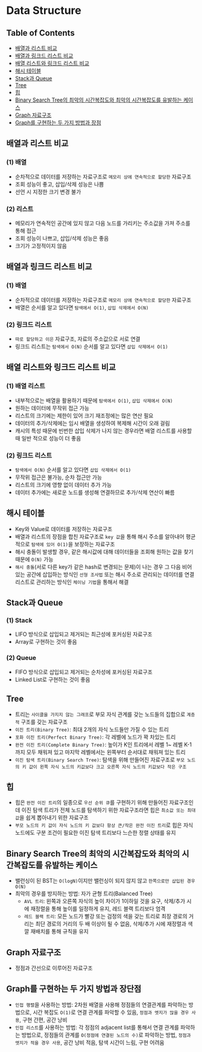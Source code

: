 # Data Structure

## Table of Contents
* [배열과 리스트 비교](#배열과-리스트-비교)
* [배열과 링크드 리스트 비교](#배열과-링크드-리스트-비교)
* [배열 리스트와 링크드 리스트 비교](#배열-리스트와-링크드-리스트-비교)
* [해시 테이블](#해시-테이블)
* [Stack과 Queue](#stack과-queue)
* [Tree](#tree)
* [힙](#힙)
* [Binary Search Tree의 최악의 시간복잡도와 최악의 시간복잡도를 유발하는 케이스](#binary-search-tree의-최악의-시간복잡도와-최악의-시간복잡도를-유발하는-케이스)
* [Graph 자료구조](#graph-자료구조)
* [Graph를 구현하는 두 가지 방법과 장점](#graph를-구현하는-두-가지-방법과-장점)

## 배열과 리스트 비교
### (1) 배열
* 순차적으로 데이터를 저장하는 자료구조로 `메모리 상에 연속적으로 할당한` 자료구조
* 조회 성능이 좋고, 삽입/삭제 성능은 나쁨
* 선언 시 지정한 크기 변경 불가
### (2) 리스트
* 메모리가 연속적인 공간에 있지 않고 다음 노드를 가리키는 주소값을 가져 주소를 통해 접근
* 조회 성능이 나쁘고, 삽입/삭제 성능은 좋음
* 크기가 고정적이지 않음

## 배열과 링크드 리스트 비교
### (1) 배열
* 순차적으로 데이터를 저장하는 자료구조로 `메모리 상에 연속적으로 할당한` 자료구조
* 배열은 순서를 알고 있다면 `탐색에서 O(1)`, `삽입 삭제에서 O(N)`
### (2) 링크드 리스트 
* `따로 할당하고 이은` 자료구조, 자료의 주소값으로 서로 연결
* 링크드 리스트는 `탐색에서 O(N)` 순서를 알고 있다면 `삽입 삭제에서 O(1)`

## 배열 리스트와 링크드 리스트 비교
### (1) 배열 리스트
* 내부적으로는 배열을 활용하기 때문에 `탐색에서 O(1)`, `삽입 삭제에서 O(N)`
* 원하는 데이터에 무작위 접근 가능
* 리스트의 크기에는 제한이 있어 크기 재조정에는 많은 연산 필요
* 데이터의 추가/삭제에는 임시 배열을 생성하여 복제해 시간이 오래 걸림
* 캐시의 특성 때문에 빈번한 삽입 삭제가 나지 않는 경우라면 배열 리스트를 사용할 때 일반 적으로 성능이 더 좋음
### (2) 링크드 리스트 
* `탐색에서 O(N)` 순서를 알고 있다면 `삽입 삭제에서 O(1)`
* 무작위 접근은 불가능, 순차 접근만 가능
* 리스트의 크기에 영향 없이 데이터 추가 가능
* 데이터 추가에는 새로운 노드를 생성해 연결하므로 추가/삭제 연산이 빠름

## 해시 테이블
* Key와 Value로 데이터를 저장하는 자료구조
* 배열과 리스트의 장점을 합친 자료구조로 `key 값`을 통해 해시 주소를 알아내어 평균적으로 `탐색에 있어 O(1)`을 보장하는 자료구조
* 해시 충돌이 발생할 경우, 같은 해시값에 대해 데이터들을 조회해 원하는 값을 찾기 때문에 `O(N)` 가능
* `해시 충돌`(서로 다른 key가 같은 hash로 변경되는 문제)이 나는 경우 그 다음 비어 있는 공간에 삽입하는 방식인 `선형 조사법` 또는 해시 주소로 관리되는 데이터를 연결 리스트로 관리하는 방식인 `체이닝 기법`을 통해서 해결

## Stack과 Queue
### (1) Stack
* LIFO 방식으로 삽입되고 제거되는 최근성에 포커싱된 자료구조
* Array로 구현하는 것이 좋음
### (2) Queue
* FIFO 방식으로 삽입되고 제거되는 순차성에 포커싱된 자료구조
* Linked List로 구현하는 것이 좋음

## Tree
* 트리는 `사이클을 가지지 않는 그래프`로 부모 자식 관계를 갖는 노드들의 집합으로 `계층적` 구조를 갖는 자료구조
* `이진 트리(Binary Tree)`: 최대 2개의 자식 노드들만 가질 수 있는 트리
* `포화 이진 트리(Perfect Binary Tree)`: 각 레벨에 노드가 꽉 차있는 트리
* `완전 이진 트리(Complete Binary Tree)`: 높이가 K인 트리에서 레벨 1~ 레벨 K-1까지 모두 채워져 있고 마지막 레벨에서는 왼쪽부터 순서대로 채워져 있는 트리
* `이진 탐색 트리(Binary Search Tree)`: 탐색을 위해 만들어진 자료구조로 `부모 노드의 키 값이 왼쪽 자식 노드의 키값보다 크고 오른쪽 자식 노드의 키값보다 작은 구조`

## 힙
* 힙은 `완전 이진 트리`의 일종으로 `우선 순위 큐`를 구현하기 위해 만들어진 자료구조인데 이진 탐색 트리가 전체 노드를 탐색하기 위한 자료구조라면 힙은 `최소값 또는 최대값`을 쉽게 뽑아내기 위한 자료구조
* `부모 노드의 키 값이 자식 노드의 키 값보다 항상 큰/작은 완전 이진 트리`로 힙은 자식 노드에도 구분 조건이 필요한 이진 탐색 트리보다 느슨한 정렬 상태를 유지

## Binary Search Tree의 최악의 시간복잡도와 최악의 시간복잡도를 유발하는 케이스
* 밸런싱이 된 BST는 `O(logN)`이지만 밸런싱이 되지 않지 않고 `한쪽으로만 삽입된 경우 O(N)`
* 최악의 경우를 방지하는 방법: 자가 균형 트리(Balanced Tree)
  * `AVL 트리`: 왼쪽과 오른쪽 자식의 높이 차이가 1이하일 것을 요구, 삭제/추가 시에 재정렬을 통해 높이를 일정하게 유지, 레드 블랙 트리보다 엄격
  * `레드 블랙 트리`: 모든 노드가 빨강 또는 검정의 색을 갖는 트리로 최장 경로의 거리는 최단 경로의 거리의 두 배 이상이 될 수 없음, 삭제/추가 시에 재정렬과 색깔 재배치를 통해 규칙을 유지

## Graph 자료구조
* 정점과 간선으로 이루어진 자료구조

## Graph를 구현하는 두 가지 방법과 장단점
* `인접 행렬`을 사용하는 방법: 2차원 배열을 사용해 정점들의 연결관계를 파악하는 방법으로, 시간 복잡도 `O(1)`로 연결 관계를 파악할 수 있음, `정점과 엣지가 많을 경우 사용`, 구현 간편, 공간 낭비
* `인접 리스트`를 사용하는 방법: 각 정점의 adjacent list를 통해서 연결 관계를 파악하는 방법으로, 정점들의 관계를 `O(정점에 연결된 노드의 수)`로 파악하는 방법, `정점과 엣지가 적을 경우 사용`, 공간 낭비 적음, 탐색 시간이 느림, 구현 어려움
